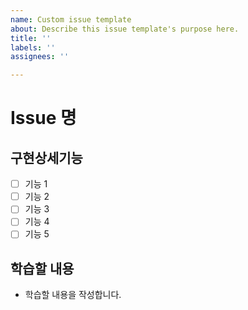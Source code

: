 ```yaml
---
name: Custom issue template
about: Describe this issue template's purpose here.
title: ''
labels: ''
assignees: ''

---
```


# Issue 명

## 구현상세기능

 - [ ] 기능 1
 - [ ] 기능 2
 - [ ] 기능 3
 - [ ] 기능 4
 - [ ] 기능 5

## 학습할 내용

- 학습할 내용을 작성합니다.
